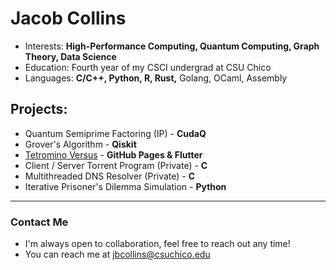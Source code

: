 # Jacob Collins
- Interests: **High-Performance Computing, Quantum Computing, Graph Theory, Data Science**
- Education: Fourth year of my CSCI undergrad at CSU Chico
- Languages: **C/C++, Python, R, Rust,** Golang, OCaml, Assembly
## Projects:
   - Quantum Semiprime Factoring (IP) - **CudaQ**
   - Grover's Algorithm - **Qiskit**
   - [Tetromino Versus](https://collinsjacob127.github.io/Tetramino-Versus/#/) - **GitHub Pages & Flutter**
   - Client / Server Torrent Program (Private) - **C**
   - Multithreaded DNS Resolver (Private) - **C**
   - Iterative Prisoner's Dilemma Simulation - **Python**

---
### Contact Me
-  I'm always open to collaboration, feel free to reach out any time!
-  You can reach me at jbcollins@csuchico.edu

